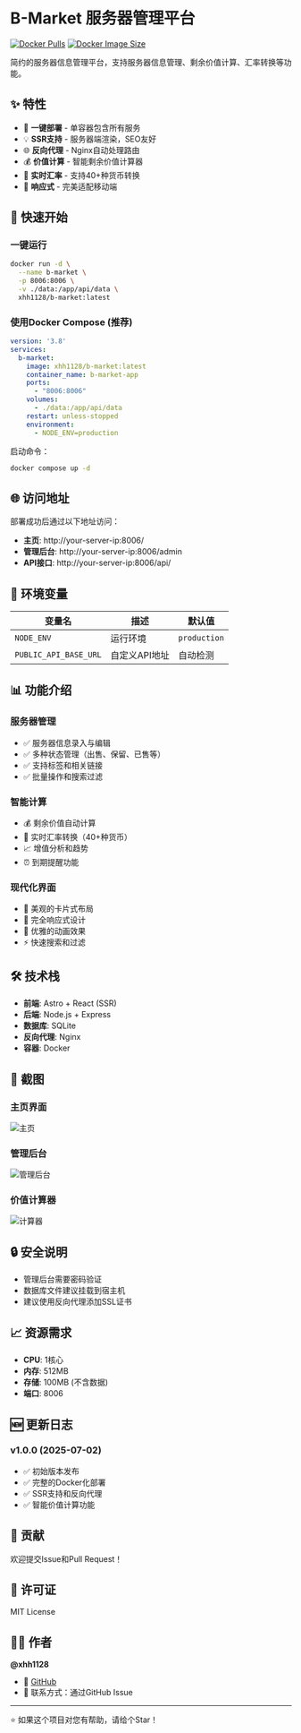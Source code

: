 # B-Market 服务器管理平台

[![Docker Pulls](https://img.shields.io/docker/pulls/xhh1128/b-market)](https://hub.docker.com/r/xhh1128/b-market)
[![Docker Image Size](https://img.shields.io/docker/image-size/xhh1128/b-market/latest)](https://hub.docker.com/r/xhh1128/b-market)

简约的服务器信息管理平台，支持服务器信息管理、剩余价值计算、汇率转换等功能。

## ✨ 特性

- 🚀 **一键部署** - 单容器包含所有服务
- 💡 **SSR支持** - 服务器端渲染，SEO友好
- 🌐 **反向代理** - Nginx自动处理路由
- 💰 **价值计算** - 智能剩余价值计算器
- 🔄 **实时汇率** - 支持40+种货币转换
- 📱 **响应式** - 完美适配移动端

## 🚀 快速开始

### 一键运行

```bash
docker run -d \
  --name b-market \
  -p 8006:8006 \
  -v ./data:/app/api/data \
  xhh1128/b-market:latest
```

### 使用Docker Compose (推荐)

```yaml
version: '3.8'
services:
  b-market:
    image: xhh1128/b-market:latest
    container_name: b-market-app
    ports:
      - "8006:8006"
    volumes:
      - ./data:/app/api/data
    restart: unless-stopped
    environment:
      - NODE_ENV=production
```

启动命令：
```bash
docker compose up -d
```

## 🌐 访问地址

部署成功后通过以下地址访问：

- **主页**: http://your-server-ip:8006/
- **管理后台**: http://your-server-ip:8006/admin
- **API接口**: http://your-server-ip:8006/api/

## 🔧 环境变量

| 变量名 | 描述 | 默认值 |
|--------|------|--------|
| `NODE_ENV` | 运行环境 | `production` |
| `PUBLIC_API_BASE_URL` | 自定义API地址 | 自动检测 |

## 📊 功能介绍

### 服务器管理
- ✅ 服务器信息录入与编辑
- ✅ 多种状态管理（出售、保留、已售等）
- ✅ 支持标签和相关链接
- ✅ 批量操作和搜索过滤

### 智能计算
- 💰 剩余价值自动计算
- 🔄 实时汇率转换（40+种货币）
- 📈 增值分析和趋势
- ⏰ 到期提醒功能

### 现代化界面
- 🎨 美观的卡片式布局
- 📱 完全响应式设计
- 🌙 优雅的动画效果
- ⚡ 快速搜索和过滤

## 🛠️ 技术栈

- **前端**: Astro + React (SSR)
- **后端**: Node.js + Express
- **数据库**: SQLite
- **反向代理**: Nginx
- **容器**: Docker

## 📱 截图

### 主页界面
![主页](https://via.placeholder.com/600x400/f8fafc/374151?text=B-Market+主页)

### 管理后台
![管理后台](https://via.placeholder.com/600x400/f8fafc/374151?text=管理后台)

### 价值计算器
![计算器](https://via.placeholder.com/600x400/f8fafc/374151?text=剩余价值计算器)

## 🔒 安全说明

- 管理后台需要密码验证
- 数据库文件建议挂载到宿主机
- 建议使用反向代理添加SSL证书

## 📈 资源需求

- **CPU**: 1核心
- **内存**: 512MB
- **存储**: 100MB (不含数据)
- **端口**: 8006

## 🆕 更新日志

### v1.0.0 (2025-07-02)
- ✅ 初始版本发布
- ✅ 完整的Docker化部署
- ✅ SSR支持和反向代理
- ✅ 智能价值计算功能

## 🤝 贡献

欢迎提交Issue和Pull Request！

## 📄 许可证

MIT License

## 👨‍💻 作者

**@xhh1128**

- 🔗 [GitHub](https://github.com/xhh1128)
- 📧 联系方式：通过GitHub Issue

---

⭐ 如果这个项目对您有帮助，请给个Star！ 